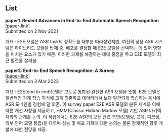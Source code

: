 

## List


**paper1. Recent Advances in End-to-End Automatic Speech Recognition**  
[[paper-link](https://arxiv.org/abs/2111.01690)]   
Submitted on 2 Nov 2021  

개요 : E2E 모델은 ASR task의 정확도를 대부분 따라잡았지만, 여전히 상용 ASR 시스템은 하이브리드 모델을 탑재 중.
배포를 결정할 때 E2E 모델을 선택하는 데 있어 영향을 미치는 요소가 있기 때문. 이러한 과제를 해결하는 데에 중점을 두고 E2E 모델의 최근 발전을 살펴봄.


  
**paper2. End-to-End Speech Recognition: A Survey**  
[[paper-link](https://arxiv.org/abs/2303.03329)]  
Submitted on 3 Mar 2023

개요 : E2E(end to end)모델은 고도로 통합된 완전한 ASR 모델을 뜻함. E2E 모델은 일반적인 기계 학습 지식에 크게 의존하고 데이터에서 보다 일관되게 학습하는 동시에 ASR 도메인별 경험에 덜 의존.
이 survey paper E2E ASR 모델의 분류 체계와 이에 따른 개선 사항을 제공하고, HMM(Classic Hidden Markov 모델) 기반 ASR 아키텍처와의 관계를 논의.
이 작업에서는 E2E ASR의 모든 관련 측면(모델링, 교육, 디코딩, 외부 언어 모델 통합)을 다루며 성능 및 배포 기회에 대한 논의는 물론 잠재적인 향후 개발에 대한 전망을 제공.
